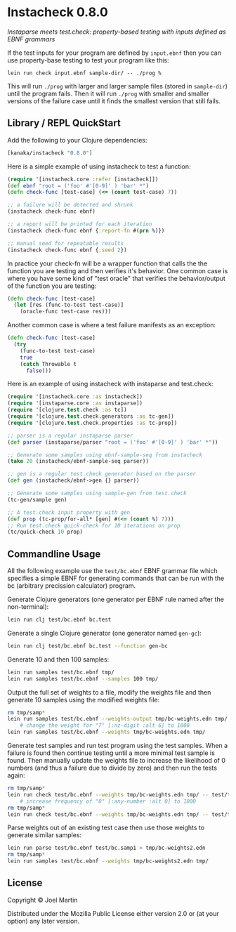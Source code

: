 # Instacheck 0.8.0

*Instaparse meets test.check: property-based testing with inputs defined as EBNF grammars*

If the test inputs for your program are defined by `input.ebnf` then
you can use property-base testing to test your program like this:

```
lein run check input.ebnf sample-dir/ -- ./prog %
```

This will run `./prog` with larger and larger sample files (stored in
`sample-dir`) until the program fails. Then it will run `./prog` with
smaller and smaller versions of the failure case until it finds the
smallest version that still fails.

## Library / REPL QuickStart

Add the following to your Clojure dependencies:

```clojure
[kanaka/instacheck "0.8.0"]
```

Here is a simple example of using instacheck to test a function:

```clojure
(require '[instacheck.core :refer [instacheck]])
(def ebnf "root = ('foo' #'[0-9]' ) 'bar' *")
(defn check-func [test-case] (<= (count test-case) 7))

;; a failure will be detected and shrunk
(instacheck check-func ebnf)

;; a report will be printed for each iteration
(instacheck check-func ebnf {:report-fn #(prn %)})

;; manual seed for repeatable results 
(instacheck check-func ebnf {:seed 2})
```

In practice your check-fn will be a wrapper function that calls the
the function you are testing and then verifies it's behavior. One
common case is where you have some kind of "test oracle" that verifies
the behavior/output of the function you are testing:

```clojure
(defn check-func [test-case]
  (let [res (func-to-test test-case)]
    (oracle-func test-case res)))
```

Another common case is where a test failure manifests as an exception:

```clojure
(defn check-func [test-case]
  (try
    (func-to-test test-case)
    true
    (catch Throwable t
      false)))
```


Here is an example of using instacheck with instaparse and test.check:

```clojure
(require '[instacheck.core :as instacheck])
(require '[instaparse.core :as instaparse])
(require '[clojure.test.check :as tc])
(require '[clojure.test.check.generators :as tc-gen])
(require '[clojure.test.check.properties :as tc-prop])

;; parser is a regular instaparse parser
(def parser (instaparse/parser "root = ('foo' #'[0-9]' ) 'bar' *"))

;; Generate some samples using ebnf-sample-seq from instacheck
(take 20 (instacheck/ebnf-sample-seq parser))

;; gen is a regular test.check generator based on the parser
(def gen (instacheck/ebnf->gen {} parser))

;; Generate some samples using sample-gen from test.check
(tc-gen/sample gen)

;; A test.check input property with gen
(def prop (tc-prop/for-all* [gen] #(<= (count %) 7)))
;; Run test.check quick-check for 10 iterations on prop
(tc/quick-check 10 prop)
```


## Commandline Usage

All the following example use the `test/bc.ebnf` EBNF grammar file
which specifies a simple EBNF for generating commands that can be run
with the bc (arbitrary precission calculator) program.

Generate Clojure generators (one generator per EBNF rule named after
the non-terminal):

```bash
lein run clj test/bc.ebnf bc.test
```

Generate a single Clojure generator (one generator named `gen-gc`):

```bash
lein run clj test/bc.ebnf bc.test --function gen-bc
```

Generate 10 and then 100 samples:

```bash
lein run samples test/bc.ebnf tmp/
lein run samples test/bc.ebnf --samples 100 tmp/
```

Output the full set of weights to a file, modify the weights file and
then generate 10 samples using the modified weights file:

```bash
rm tmp/samp*
lein run samples test/bc.ebnf --weights-output tmp/bc-weights.edn tmp/
    # change the weight for "7" [:nz-digit :alt 6] to 1000
lein run samples test/bc.ebnf --weights tmp/bc-weights.edn tmp/
```

Generate test samples and run test program using the test samples.
When a failure is found then continue testing until a more minimal
test sample is found. Then manually update the weights file to
increase the likelihood of 0 numbers (and thus a failure due to divide
by zero) and then run the tests again:

```bash
rm tmp/samp*
lein run check test/bc.ebnf --weights tmp/bc-weights.edn tmp/ -- test/testbc.sh -q %
    # increase frequency of "0" [:any-number :alt 0] to 1000
rm tmp/samp*
lein run check test/bc.ebnf --weights tmp/bc-weights.edn tmp/ -- test/testbc.sh -q %
```

Parse weights out of an existing test case then use those weights to
generate similar samples:

```bash
lein run parse test/bc.ebnf test/bc.samp1 > tmp/bc-weights2.edn
rm tmp/samp*
lein run samples test/bc.ebnf --weights tmp/bc-weights2.edn tmp/
```


## License

Copyright © Joel Martin

Distributed under the Mozilla Public License either version 2.0 or (at
your option) any later version.
